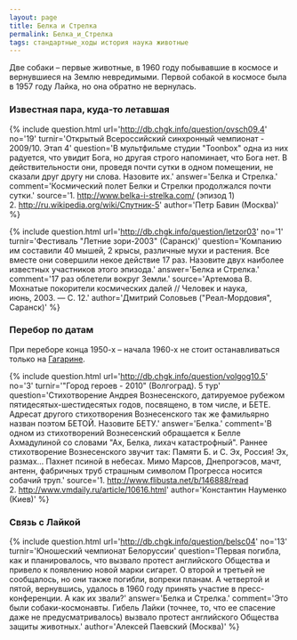 ```yaml
---
layout: page
title: Белка и Стрелка
permalink: Белка_и_Стрелка
tags: стандартные_ходы история наука животные
---
```

Две собаки &ndash; первые животные, в 1960 году побывавшие в космосе и вернувшиеся на Землю невредимыми. Первой собакой в космосе была в 1957 году Лайка, но она обратно не вернулась.

### Известная пара, куда-то летавшая 

{% include question.html
url='http://db.chgk.info/question/ovsch09.4'
no='19'
turnir='Открытый Всероссийский синхронный чемпионат - 2009/10.  Этап 4'
question='В мультфильме студии "Toonbox" одна из них радуется, что увидит Бога, но другая строго напоминает, что Бога нет. В действительности они, проведя почти сутки в одном помещении, не сказали друг другу ни слова. Назовите их.'
answer='Белка и Стрелка.'
comment='Космический полет Белки и Стрелки продолжался почти сутки.'
source='1. http://www.belka-i-strelka.com/ (эпизод 1)<br>    2. http://ru.wikipedia.org/wiki/Спутник-5'
author='Петр Бавин (Москва)'
 %}

{% include question.html
url='http://db.chgk.info/question/letzor03'
no='1'
turnir='Фестиваль "Летние зори-2003" (Саранск)'
question='Компанию им составили 40 мышей, 2 крысы, различные мухи и растения. Все вместе они совершили некое действие 17 раз. Назовите двух наиболее известных участников этого эпизода.'
answer='Белка и Стрелка.'
comment='17 раз облетели вокруг Земли.'
source='Артемова В. Мохнатые покорители космических далей // Человек и наука,<br>июнь, 2003. — С. 12.'
author='Дмитрий Соловьев ("Реал-Мордовия", Саранск)'
 %}

### Перебор по датам 

При переборе конца 1950-х &ndash; начала 1960-х не стоит останавливаться только на [Гагарине](../Поехали).

{% include question.html
url='http://db.chgk.info/question/volgog10.5'
no='3'
turnir='"Город героев - 2010" (Волгоград).  5 тур'
question='Стихотворение Андрея Вознесенского, датируемое рубежом пятидесятых-шестидесятых годов, посвящено, в том числе, и БЕТЕ. Адресат другого стихотворения Вознесенского так же фамильярно назван поэтом БЕТОЙ. Назовите БЕТУ.'
answer='Белка.'
comment='В одном из стихотворений Вознесенский обращается к Белле Ахмадулиной со словами "Ах, Белка, лихач катастрофный". Раннее стихотворение Вознесенского звучит так:     Памяти Б. и С.     Эх, Россия!     Эх, размах...     Пахнет псиной     в небесах.     Мимо Марсов, Днепрогэсов,     мачт, антенн, фабричных труб     страшным символом Прогресса     носится собачий труп.'
source='1. http://www.flibusta.net/b/146888/read<br>    2. http://www.vmdaily.ru/article/10616.html'
author='Константин Науменко (Киев)'
 %}

### Связь с Лайкой 

{% include question.html
url='http://db.chgk.info/question/belsc04'
no='13'
turnir='Юношеский чемпионат Белоруссии'
question='Первая погибла, как и планировалось, что вызвало протест английского Общества и привело к появлению новой марки сигарет. О второй и третьей не сообщалось, но они также погибли, вопреки планам. А четвертой и пятой, вернувшись, удалось в 1960 году принять участие в пресс-конференции. А как их звали?'
answer='Белка и Стрелка.'
comment='Это были собаки-космонавты. Гибель Лайки (точнее, то, что ее спасение даже не предусматривалось) вызвало протест английского Общества защиты животных.'
author='Алексей Паевский (Москва)'
 %}

   